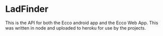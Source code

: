 LadFinder
=========

This is the API for both the Ecco android app and the Ecco Web App.  This was written in node and uploaded to heroku for use by the projects.
